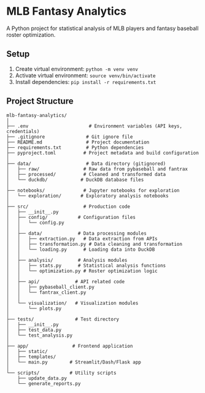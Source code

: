 # MLB Fantasy Analytics

A Python project for statistical analysis of MLB players and fantasy baseball roster optimization.

## Setup
1. Create virtual environment: `python -m venv venv`
2. Activate virtual environment: `source venv/bin/activate`
3. Install dependencies: `pip install -r requirements.txt`

## Project Structure
```
mlb-fantasy-analytics/
│
├── .env                      # Environment variables (API keys, credentials)
├── .gitignore               # Git ignore file
├── README.md                # Project documentation
├── requirements.txt         # Python dependencies
├── pyproject.toml          # Project metadata and build configuration
│
├── data/                    # Data directory (gitignored)
│   ├── raw/                # Raw data from pybaseball and fantrax
│   ├── processed/          # Cleaned and transformed data
│   └── duckdb/            # DuckDB database files
│
├── notebooks/              # Jupyter notebooks for exploration
│   └── exploration/       # Exploratory analysis notebooks
│
├── src/                    # Production code
│   ├── __init__.py
│   ├── config/           # Configuration files
│   │   └── config.py
│   │
│   ├── data/             # Data processing modules
│   │   ├── extraction.py   # Data extraction from APIs
│   │   ├── transformation.py # Data cleaning and transformation
│   │   └── loading.py      # Loading data into DuckDB
│   │
│   ├── analysis/         # Analysis modules
│   │   ├── stats.py      # Statistical analysis functions
│   │   └── optimization.py # Roster optimization logic
│   │
│   ├── api/             # API related code
│   │   ├── pybaseball_client.py
│   │   └── fantrax_client.py
│   │
│   └── visualization/   # Visualization modules
│       └── plots.py
│
├── tests/               # Test directory
│   ├── __init__.py
│   ├── test_data.py
│   └── test_analysis.py
│
├── app/                # Frontend application
│   ├── static/
│   ├── templates/
│   └── main.py        # Streamlit/Dash/Flask app
│
└── scripts/           # Utility scripts
    ├── update_data.py
    └── generate_reports.py
```
